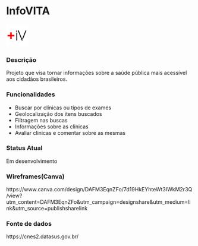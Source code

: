 # InfoVITA
<img src="Visual/Icon.png" width="60px">

<h3>Descrição</h3>
Projeto que visa tornar informações sobre a saúde pública mais acessível aos cidadãos brasileiros.

<h3>Funcionalidades</h3>
<ul>
  <li>Buscar por clinicas ou tipos de exames</li>
  <li>Geolocalização dos itens buscados</li>
  <li>Filtragem nas buscas</li>
  <li>Informações sobre as clinicas</li>
  <li>Avaliar clinicas e comentar sobre as mesmas</li>
</ul>

<h3>Status Atual</h3>
Em desenvolvimento

<h3>Wireframes(Canva)</h3>
https://www.canva.com/design/DAFM3EqnZFo/7d19HkEYhteWt3IWkM2r3Q/view?utm_content=DAFM3EqnZFo&utm_campaign=designshare&utm_medium=link&utm_source=publishsharelink

<h3>Fonte de dados</h3>
https://cnes2.datasus.gov.br/
